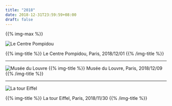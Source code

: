 ```yaml
---
title: "2018"
date: 2018-12-31T23:59:59+08:00
draft: false
---
```


{{% img-max %}}

![Le Centre Pompidou](https://huanglei-rocks-blog.oss-cn-shanghai.aliyuncs.com/blog/IMG_20181201_210058_DiskStation_Feb-20-2233-2022_CaseConflict.jpg)

{{% img-title %}}
Le Centre Pompidou, Paris, 2018/12/01
{{% /img-title %}}

---

![Musée du Louvre](https://huanglei-rocks-blog.oss-cn-shanghai.aliyuncs.com/blog/IMG_20181209_152951.jpg)
{{% img-title %}}
Musée du Louvre, Paris, 2018/12/09
{{% /img-title %}}

---

![La tour Eiffel](https://huanglei-rocks-blog.oss-cn-shanghai.aliyuncs.com/blog/2018-11-30%20202248.jpg)

{{% img-title %}}
La tour Eiffel, Paris, 2018/11/30
{{% /img-title %}}